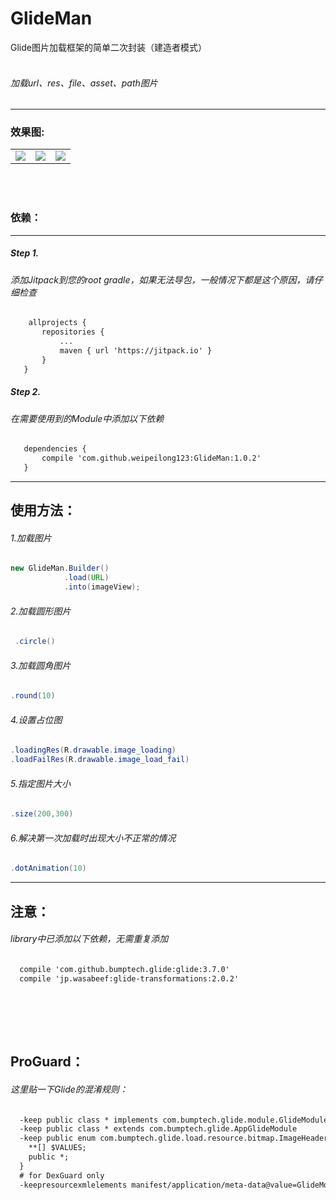 # GlideMan
Glide图片加载框架的简单二次封装（建造者模式）  
</br>
###### 加载url、res、file、asset、path图片
----------
### 效果图:</br>
<table>
    <tr>
        <td><img src="http://perry.ren/glideman/img1.jpg"></td>
        <td><img src="http://perry.ren/glideman/img2.jpg"></td>
        <td><img src="http://perry.ren/glideman/img3.jpg"></td>
    </tr>
</table>
</br></br>  

### 依赖：</br>  
----------  
##### Step 1.  
###### 添加Jitpack到您的root gradle，如果无法导包，一般情况下都是这个原因，请仔细检查
 ```xml
     allprojects {
        repositories {
			...
			maven { url 'https://jitpack.io' }
		}
	}
 ```
##### Step 2.
###### 在需要使用到的Module中添加以下依赖
 ```xml
    dependencies {
		compile 'com.github.weipeilong123:GlideMan:1.0.2'
	}
 ```
----------  
## 使用方法：</br>  
###### 1.加载图片  
 ```java
 new GlideMan.Builder()
             .load(URL)
             .into(imageView);
 ```
###### 2.加载圆形图片  
 ```java
  .circle()
 ```
###### 3.加载圆角图片  
  ```java
  .round(10)
  ```
###### 4.设置占位图  
  ```java
  .loadingRes(R.drawable.image_loading)
  .loadFailRes(R.drawable.image_load_fail)
  ```
###### 5.指定图片大小
  ```java
  .size(200,300)
  ```
###### 6.解决第一次加载时出现大小不正常的情况
  ```java
  .dotAnimation(10)
  ```
----------  
## 注意：</br>  
###### library中已添加以下依赖，无需重复添加  
  ```xml
    compile 'com.github.bumptech.glide:glide:3.7.0'
    compile 'jp.wasabeef:glide-transformations:2.0.2'
   ```
</br></br>  
----------
## ProGuard：</br>
###### 这里贴一下Glide的混淆规则：  
  ```xml
    -keep public class * implements com.bumptech.glide.module.GlideModule
	-keep public class * extends com.bumptech.glide.AppGlideModule
	-keep public enum com.bumptech.glide.load.resource.bitmap.ImageHeaderParser$** {
	  **[] $VALUES;
	  public *;
	}
	# for DexGuard only
	-keepresourcexmlelements manifest/application/meta-data@value=GlideModule
   ```
